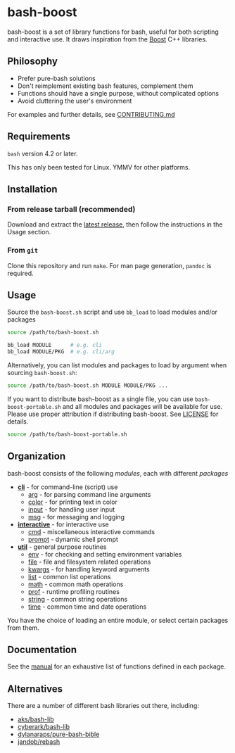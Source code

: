 # bash-boost

bash-boost is a set of library functions for bash, useful for both scripting and interactive use. It draws inspiration from the [Boost](https://boost.org) C++ libraries.

## Philosophy

- Prefer pure-bash solutions
- Don't reimplement existing bash features, complement them
- Functions should have a single purpose, without complicated options
- Avoid cluttering the user's environment

For examples and further details, see [CONTRIBUTING.md](CONTRIBUTING.md)

## Requirements

`bash` version 4.2 or later.

This has only been tested for Linux. YMMV for other platforms.

## Installation

### From release tarball (recommended)

Download and extract the [latest release](https://github.com/tomocafe/bash-boost/releases), then follow the instructions in the Usage section.

### From `git`

Clone this repository and run `make`. For man page generation, `pandoc` is required.

## Usage

Source the `bash-boost.sh` script and use `bb_load` to load modules and/or packages

```bash
source /path/to/bash-boost.sh

bb_load MODULE      # e.g. cli
bb_load MODULE/PKG  # e.g. cli/arg
```

Alternatively, you can list modules and packages to load by argument when sourcing `bash-boost.sh`:

```bash
source /path/to/bash-boost.sh MODULE MODULE/PKG ...
```

If you want to distribute bash-boost as a single file, you can use `bash-boost-portable.sh` and all modules and packages will be available for use. Please use proper attribution if distributing bash-boost. See [LICENSE](LICENSE) for details.

```bash
source /path/to/bash-boost-portable.sh
```

## Organization

bash-boost consists of the following _modules_, each with different _packages_

- [**cli**](src/cli) - for command-line (script) use
  - [arg](src/cli/arg.sh) - for parsing command line arguments
  - [color](src/cli/color.sh) - for printing text in color
  - [input](src/cli/input.sh) - for handling user input
  - [msg](src/cli/msg.sh) - for messaging and logging
- [**interactive**](src/interactive) - for interactive use
  - [cmd](src/interactive/cmd.sh) - miscellaneous interactive commands
  - [prompt](src/interactive/prompt.sh) - dynamic shell prompt
- [**util**](src/util) - general purpose routines
  - [env](src/util/env.sh) - for checking and setting environment variables
  - [file](src/util/file.sh) - file and filesystem related operations
  - [kwargs](src/util/kwargs.sh) - for handling keyword arguments
  - [list](src/util/list.sh) - common list operations
  - [math](src/util/math.sh) - common math operations
  - [prof](src/util/prof.sh) - runtime profiling routines
  - [string](src/util/string.sh) - common string operations
  - [time](src/util/time.sh) - common time and date operations

You have the choice of loading an entire module, or select certain packages from them.

## Documentation

See the [manual](src/MANUAL.md) for an exhaustive list of functions defined in each package.

## Alternatives

There are a number of different bash libraries out there, including:

- [aks/bash-lib](https://github.com/aks/bash-lib)
- [cyberark/bash-lib](https://github.com/cyberark/bash-lib)
- [dylanaraps/pure-bash-bible](https://github.com/dylanaraps/pure-bash-bible)
- [jandob/rebash](https://github.com/jandob/rebash)
